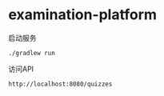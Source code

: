 # examination-platform 

启动服务
```shell script
./gradlew run
```

访问API
```
http://localhost:8080/quizzes
```